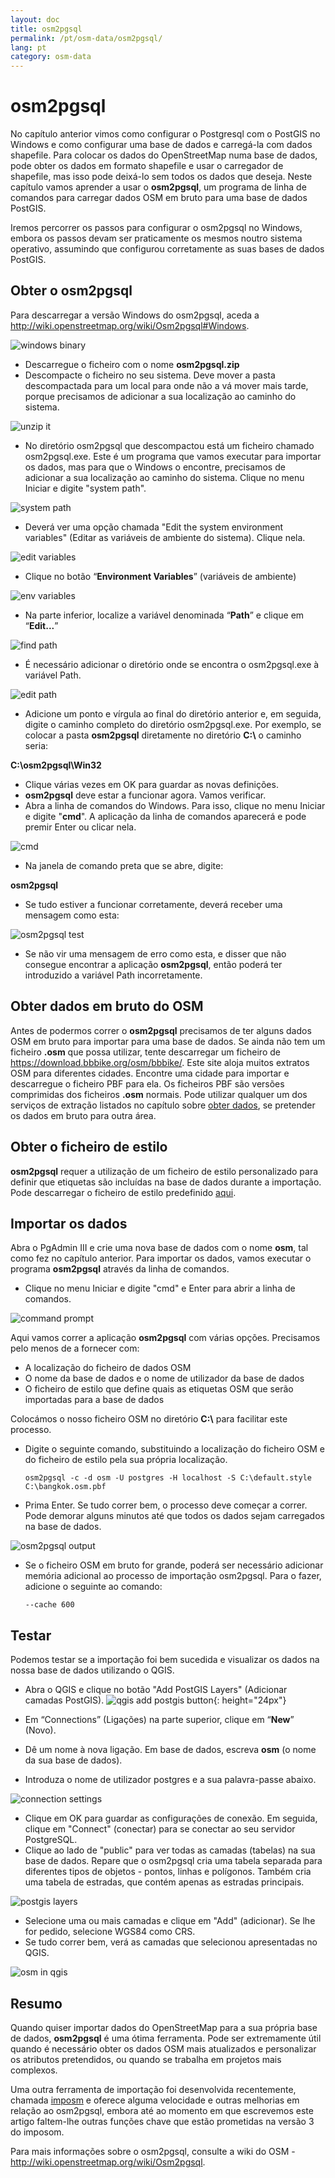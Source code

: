 ```yaml
---
layout: doc
title: osm2pgsql
permalink: /pt/osm-data/osm2pgsql/
lang: pt
category: osm-data
---
```


osm2pgsql
==========


No capítulo anterior vimos como configurar o Postgresql com o PostGIS no Windows e como configurar uma base de dados e carregá-la com dados shapefile. Para colocar os dados do OpenStreetMap numa base de dados, pode obter os dados em formato shapefile e usar o carregador de shapefile, mas isso pode deixá-lo sem todos os dados que deseja. Neste capítulo vamos aprender a usar o **osm2pgsql**, um programa de linha de comandos para carregar dados OSM em bruto para uma base de dados PostGIS.  

Iremos percorrer os passos para configurar o osm2pgsql no Windows, embora os passos devam ser praticamente os mesmos noutro sistema operativo, assumindo que configurou corretamente as suas bases de dados PostGIS.  

Obter o osm2pgsql
-------------

Para descarregar a versão Windows do osm2pgsql, aceda a <http://wiki.openstreetmap.org/wiki/Osm2pgsql#Windows>.  

![windows binary][]

- Descarregue o ficheiro com o nome **osm2pgsql.zip**  
- Descompacte o ficheiro no seu sistema. Deve mover a pasta descompactada para um local para onde não a vá mover mais tarde, porque precisamos de adicionar a sua localização ao caminho do sistema.  

![unzip it][]

- No diretório osm2pgsql que descompactou está um ficheiro chamado osm2pgsql.exe. Este é um programa que vamos executar para importar os dados, mas para que o Windows o encontre, precisamos de adicionar a sua localização ao caminho do sistema. Clique no menu Iniciar e digite "system path".  

![system path][]

- Deverá ver uma opção chamada "Edit the system environment variables" (Editar as variáveis de ambiente do sistema). Clique nela.  

![edit variables][]

- Clique no botão “**Environment Variables**” (variáveis de ambiente)  

![env variables][]

- Na parte inferior, localize a variável denominada “**Path**” e clique em “**Edit...**”  

![find path][]

- É necessário adicionar o diretório onde se encontra o osm2pgsql.exe à variável Path.  

![edit path][]

- Adicione um ponto e vírgula ao final do diretório anterior e, em seguida, digite o caminho completo do diretório osm2pgsql.exe. Por exemplo, se colocar a pasta **osm2pgsql** diretamente no diretório **C:\\** o caminho seria:  
	
**C:\osm2pgsql\Win32**  

- Clique várias vezes em OK para guardar as novas definições.  
- **osm2pgsql** deve estar a funcionar agora. Vamos verificar.  
- Abra a linha de comandos do Windows. Para isso, clique no menu Iniciar e digite "**cmd**". A aplicação da linha de comandos aparecerá e pode premir Enter ou clicar nela.  

![cmd][]

- Na janela de comando preta que se abre, digite:  

**osm2pgsql**

- Se tudo estiver a funcionar corretamente, deverá receber uma mensagem como esta:  

![osm2pgsql test][]

- Se não vir uma mensagem de erro como esta, e disser que não consegue encontrar a aplicação **osm2pgsql**, então poderá ter introduzido a variável Path incorretamente.  

Obter dados em bruto do OSM
---------------------
Antes de podermos correr o **osm2pgsql** precisamos de ter alguns dados OSM em bruto para importar para uma base de dados. Se ainda não tem um ficheiro **.osm** que possa utilizar, tente descarregar um ficheiro de <https://download.bbbike.org/osm/bbbike/>. Este site aloja muitos extratos OSM para diferentes cidades. Encontre uma cidade para importar e descarregue o ficheiro PBF para ela. Os ficheiros PBF são versões comprimidas dos ficheiros **.osm** normais. Pode utilizar qualquer um dos serviços de extração listados no capítulo sobre [obter dados](/pt/osm-data/getting-data), se pretender os dados em bruto para outra área.  

Obter o ficheiro de estilo
------------------
**osm2pgsql** requer a utilização de um ficheiro de estilo personalizado para definir que etiquetas são incluídas na base de dados durante a importação. Pode descarregar o ficheiro de estilo predefinido [aqui](/files/default.style).  

Importar os dados
-------------------
Abra o PgAdmin III e crie uma nova base de dados com o nome **osm**, tal como fez no capítulo anterior. Para importar os dados, vamos executar o programa **osm2pgsql** através da linha de comandos. 

- Clique no menu Iniciar e digite "cmd" e Enter para abrir a linha de comandos.  

![command prompt][]

Aqui vamos correr a aplicação **osm2pgsql** com várias opções. Precisamos pelo menos de a fornecer com:  

- A localização do ficheiro de dados OSM  
- O nome da base de dados e o nome de utilizador da base de dados  
- O ficheiro de estilo que define quais as etiquetas OSM que serão importadas para a base de dados  

Colocámos o nosso ficheiro OSM no diretório **C:\\** para facilitar este processo.  

- Digite o seguinte comando, substituindo a localização do ficheiro OSM e do ficheiro de estilo pela sua própria localização.

      osm2pgsql -c -d osm -U postgres -H localhost -S C:\default.style C:\bangkok.osm.pbf  

- Prima Enter. Se tudo correr bem, o processo deve começar a correr. Pode demorar alguns minutos até que todos os dados sejam carregados na base de dados.  

![osm2pgsql output][]

- Se o ficheiro OSM em bruto for grande, poderá ser necessário adicionar memória adicional ao processo de importação osm2pgsql. Para o fazer, adicione o seguinte ao comando:  

      --cache 600

Testar
-----------

Podemos testar se a importação foi bem sucedida e visualizar os dados na nossa base de dados utilizando o QGIS.  

- Abra o QGIS e clique no botão "Add PostGIS Layers" (Adicionar camadas PostGIS). ![qgis add postgis button][]{: height="24px"}

- Em “Connections” (Ligações) na parte superior, clique em “**New**” (Novo).  
- Dê um nome à nova ligação. Em base de dados, escreva **osm** (o nome da sua base de dados).  
- Introduza o nome de utilizador postgres e a sua palavra-passe abaixo.  

![connection settings][]

- Clique em OK para guardar as configurações de conexão. Em seguida, clique em "Connect" (conectar) para se conectar ao seu servidor PostgreSQL.  
- Clique ao lado de "public" para ver todas as camadas (tabelas) na sua base de dados. Repare que o osm2pgsql cria uma tabela separada para diferentes tipos de objetos - pontos, linhas e polígonos. Também cria uma tabela de estradas, que contém apenas as estradas principais.  

![postgis layers][]

- Selecione uma ou mais camadas e clique em "Add" (adicionar). Se lhe for pedido, selecione WGS84 como CRS.  
- Se tudo correr bem, verá as camadas que selecionou apresentadas no QGIS.  

![osm in qgis][]



Resumo
-------

Quando quiser importar dados do OpenStreetMap para a sua própria base de dados, **osm2pgsql** é uma ótima ferramenta. Pode ser extremamente útil quando é necessário obter os dados OSM mais atualizados e personalizar os atributos pretendidos, ou quando se trabalha em projetos mais complexos.  

Uma outra ferramenta de importação foi desenvolvida recentemente, chamada [imposm](http://imposm.org/) e oferece alguma velocidade e outras melhorias em relação ao osm2pgsql, embora até ao momento em que escrevemos este artigo faltem-lhe outras funções chave que estão prometidas na versão 3 do imposom.  

Para mais informações sobre o osm2pgsql, consulte a wiki do OSM - <http://wiki.openstreetmap.org/wiki/Osm2pgsql>.  


[windows binary]: /images/osm-data/windows-binary.png
[unzip it]: /images/osm-data/unzip-it.png
[system path]: /images/osm-data/system-path.png
[edit variables]: /images/osm-data/edit-environment-variables.png
[env variables]: /images/osm-data/environment-variables.png
[find path]: /images/osm-data/find-path.png
[edit path]: /images/osm-data/edit-path-variable.png
[cmd]: /images/osm-data/cmd.png
[osm2pgsql test]: /images/osm-data/osm2pgsql-test.png
[command prompt]: /images/osm-data/command-prompt.png
[osm2pgsql output]: /images/osm-data/osm2pgsql-output.png
[qgis add postgis button]: /images/osm-data/add-postgis-button.png
[connection settings]: /images/osm-data/connection-settings.png
[postgis layers]: /images/osm-data/postgis-layers.png
[osm in qgis]: /images/osm-data/osm-in-qgis.png
